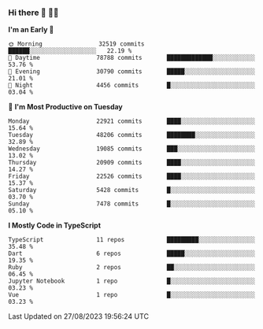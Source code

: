 ### Hi there 👋 🧑‍💻



<!--START_SECTION:waka-->
**I'm an Early 🐤** 

```text
🌞 Morning                32519 commits       ██████░░░░░░░░░░░░░░░░░░░   22.19 % 
🌆 Daytime                78788 commits       █████████████░░░░░░░░░░░░   53.76 % 
🌃 Evening                30790 commits       █████░░░░░░░░░░░░░░░░░░░░   21.01 % 
🌙 Night                  4456 commits        █░░░░░░░░░░░░░░░░░░░░░░░░   03.04 % 
```
📅 **I'm Most Productive on Tuesday** 

```text
Monday                   22921 commits       ████░░░░░░░░░░░░░░░░░░░░░   15.64 % 
Tuesday                  48206 commits       ████████░░░░░░░░░░░░░░░░░   32.89 % 
Wednesday                19085 commits       ███░░░░░░░░░░░░░░░░░░░░░░   13.02 % 
Thursday                 20909 commits       ████░░░░░░░░░░░░░░░░░░░░░   14.27 % 
Friday                   22526 commits       ████░░░░░░░░░░░░░░░░░░░░░   15.37 % 
Saturday                 5428 commits        █░░░░░░░░░░░░░░░░░░░░░░░░   03.70 % 
Sunday                   7478 commits        █░░░░░░░░░░░░░░░░░░░░░░░░   05.10 % 
```


**I Mostly Code in TypeScript** 

```text
TypeScript               11 repos            █████████░░░░░░░░░░░░░░░░   35.48 % 
Dart                     6 repos             █████░░░░░░░░░░░░░░░░░░░░   19.35 % 
Ruby                     2 repos             ██░░░░░░░░░░░░░░░░░░░░░░░   06.45 % 
Jupyter Notebook         1 repo              █░░░░░░░░░░░░░░░░░░░░░░░░   03.23 % 
Vue                      1 repo              █░░░░░░░░░░░░░░░░░░░░░░░░   03.23 % 
```




 Last Updated on 27/08/2023 19:56:24 UTC
<!--END_SECTION:waka-->


